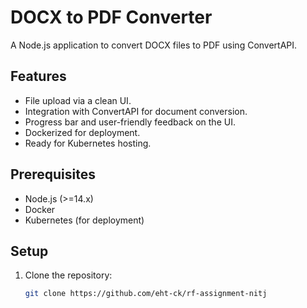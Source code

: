 # DOCX to PDF Converter

A Node.js application to convert DOCX files to PDF using ConvertAPI.

## Features

- File upload via a clean UI.
- Integration with ConvertAPI for document conversion.
- Progress bar and user-friendly feedback on the UI.
- Dockerized for deployment.
- Ready for Kubernetes hosting.

## Prerequisites

- Node.js (>=14.x)
- Docker
- Kubernetes (for deployment)

## Setup

1. Clone the repository:
   ```bash
   git clone https://github.com/eht-ck/rf-assignment-nitj
   ```
